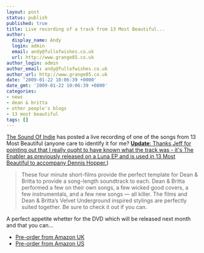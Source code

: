 ```yaml
---
layout: post
status: publish
published: true
title: Live recording of a track from 13 Most Beautiful...
author:
  display_name: Andy
  login: admin
  email: andy@fullofwishes.co.uk
  url: http://www.grange85.co.uk
author_login: admin
author_email: andy@fullofwishes.co.uk
author_url: http://www.grange85.co.uk
date: '2009-01-22 10:06:39 +0000'
date_gmt: '2009-01-22 10:06:39 +0000'
categories:
- news
- dean & britta
- other people's blogs
- 13 most beautiful
tags: []
---
```

<p><a href="http://www.thesoundofindie.com/?p=1052">The Sound Of Indie</a> has posted a live recording of one of the songs from 13 Most Beautiful (anyone care to identify it for me? <ins datetime="2009-01-22T15:44:41+00:00"><strong>Update</strong>: Thanks Jeff for pointing out that I really ought to have known what the track was - it's The Enabler as previously released on <a href="/database/release/luna-release/">a Luna EP</a> and is used in 13 Most Beautiful to accompany Dennis Hopper.</ins>)</p>
<blockquote><p>These four minute short-films provide the perfect template for Dean & Britta to provide a song-length soundtrack to each. Dean & Britta performed a few on their own songs, a few wicked good covers, a few instrumentals, and a few new songs — all killer. The films and Dean & Britta’s Velvet Underground inspired stylings are perfectly suited together. Be sure to check it out if you can.</p></blockquote>
<p>A perfect appetite whetter for the DVD which will be released next month and that you can...</p>
<ul>
<li><a href="http://www.amazon.co.uk/gp/product/B001MG2YQO?ie=UTF8&tag=aheadfullofwi-21&linkCode=as2&camp=1634&creative=19450&creativeASIN=B001MG2YQO">Pre-order from Amazon UK</a></li>
<li><a href="http://www.amazon.com/gp/product/B001MG2YQO?ie=UTF8&tag=aheadfullofwi-20&linkCode=as2&camp=1789&creative=390957&creativeASIN=B001MG2YQO">Pre-order from Amazon US</a></li>
</ul>
